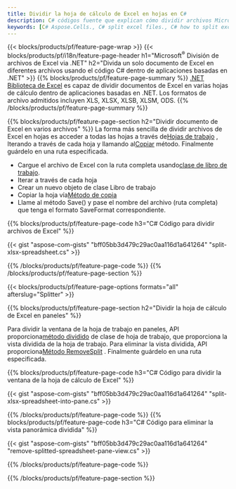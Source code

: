 ```yaml
---
title: Dividir la hoja de cálculo de Excel en hojas en C#
description: C# códigos fuente que explican cómo dividir archivos Microsoft Excel en varios archivos en aplicaciones Visual C#.NET
keywords: [C# Aspose.Cells., C# split excel files., C# how to split excel files into multiple files., C# excel splitter., C# split Cell., Cell splitter using C#]
---
```

{{< blocks/products/pf/feature-page-wrap >}}
{{< blocks/products/pf/i18n/feature-page-header h1="Microsoft<sup>&reg;</sup> División de archivos de Excel via .NET" h2="Divida un solo documento de Excel en diferentes archivos usando el código C# dentro de aplicaciones basadas en .NET" >}}
{{% blocks/products/pf/feature-page-summary %}}
[.NET Biblioteca de Excel](/cells/es/net/) es capaz de dividir documentos de Excel en varias hojas de cálculo dentro de aplicaciones basadas en .NET. Los formatos de archivo admitidos incluyen XLS, XLSX, XLSB, XLSM, ODS.
{{% /blocks/products/pf/feature-page-summary %}}

{{% blocks/products/pf/feature-page-section h2="Dividir documento de Excel en varios archivos" %}}
La forma más sencilla de dividir archivos de Excel en hojas es acceder a todas las hojas a través de[Hojas de trabajo](https://reference.aspose.com/cells/net/aspose.cells/workbook/properties/worksheets) , Iterando a través de cada hoja y llamando al[Copiar](https://reference.aspose.com/cells/net/aspose.cells/worksheet/methods/copy) método. Finalmente guárdelo en una ruta especificada.

 + Cargue el archivo de Excel con la ruta completa usando[clase de libro de trabajo](https://reference.aspose.com/cells/net/aspose.cells/workbook).
+ Iterar a través de cada hoja
+ Crear un nuevo objeto de clase Libro de trabajo
 + Copiar la hoja vía[Método de copia](https://reference.aspose.com/cells/net/aspose.cells/worksheet/methods/copy)
+ Llame al método Save() y pase el nombre del archivo (ruta completa) que tenga el formato SaveFormat correspondiente.

{{% blocks/products/pf/feature-page-code h3="C# Código para dividir archivos de Excel" %}}

{{< gist "aspose-com-gists" "bff05bb3d479c29ac0aa116d1a641264" "split-xlsx-spreadsheet.cs" >}}

{{% /blocks/products/pf/feature-page-code %}}
{{% /blocks/products/pf/feature-page-section %}}

{{< blocks/products/pf/feature-page-options formats="all" afterslug="Splitter" >}}

{{% blocks/products/pf/feature-page-section h2="Dividir la hoja de cálculo de Excel en paneles" %}}

 Para dividir la ventana de la hoja de trabajo en paneles, API proporciona[método dividido](https://reference.aspose.com/cells/net/aspose.cells/worksheet/methods/split) de clase de hoja de trabajo, que proporciona la vista dividida de la hoja de trabajo. Para eliminar la vista dividida, API proporciona[Método RemoveSplit](https://reference.aspose.com/cells/net/aspose.cells/worksheet/methods/removesplit) . Finalmente guárdelo en una ruta especificada.

{{% blocks/products/pf/feature-page-code h3="C# Código para dividir la ventana de la hoja de cálculo de Excel" %}}

{{< gist "aspose-com-gists" "bff05bb3d479c29ac0aa116d1a641264" "split-xlsx-spreadsheet-into-pane.cs" >}}

{{% /blocks/products/pf/feature-page-code %}}
{{% blocks/products/pf/feature-page-code h3="C# Código para eliminar la vista panorámica dividida" %}}

{{< gist "aspose-com-gists" "bff05bb3d479c29ac0aa116d1a641264" "remove-splitted-spreadsheet-pane-view.cs" >}}

{{% /blocks/products/pf/feature-page-code %}}

{{% /blocks/products/pf/feature-page-section %}}
